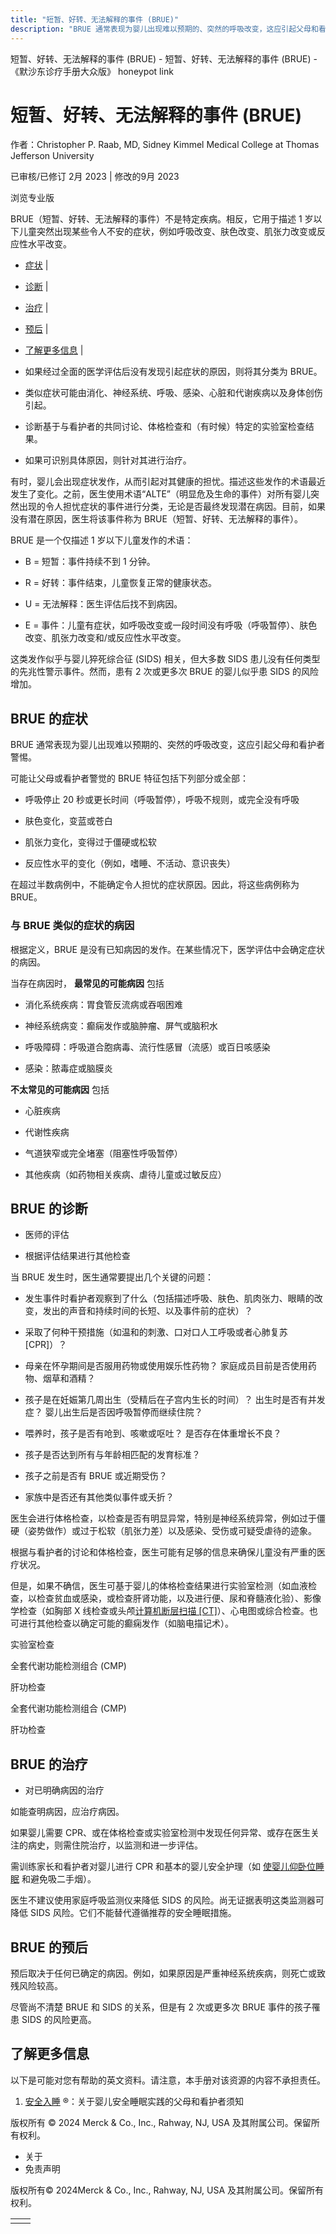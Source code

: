 ```yaml
---
title: "短暂、好转、无法解释的事件 (BRUE)"
description: "BRUE 通常表现为婴儿出现难以预期的、突然的呼吸改变，这应引起父母和看护者警惕。"
---
```


﻿短暂、好转、无法解释的事件 (BRUE) - 短暂、好转、无法解释的事件 (BRUE) - 《默沙东诊疗手册大众版》 honeypot link

# 短暂、好转、无法解释的事件 (BRUE)

作者：Christopher P. Raab, MD, Sidney Kimmel Medical College at Thomas Jefferson
University

已审核/已修订 2月 2023 \| 修改的9月 2023

浏览专业版

BRUE（短暂、好转、无法解释的事件）不是特定疾病。相反，它用于描述 1 岁以下儿童突然出现某些令人不安的症状，例如呼吸改变、肤色改变、肌张力改变或反应性水平改变。

- [症状](#症状_v36027674_zh) \|
- [诊断](#诊断_v36027686_zh) \|
- [治疗](#治疗_v36027717_zh) \|
- [预后](#预后_v36027714_zh) \|
- [了解更多信息](#了解更多信息_v36027727_zh) \|

- 如果经过全面的医学评估后没有发现引起症状的原因，则将其分类为 BRUE。

- 类似症状可能由消化、神经系统、呼吸、感染、心脏和代谢疾病以及身体创伤引起。

- 诊断基于与看护者的共同讨论、体格检查和（有时候）特定的实验室检查结果。

- 如果可识别具体原因，则针对其进行治疗。


有时，婴儿会出现症状发作，从而引起对其健康的担忧。描述这些发作的术语最近发生了变化。之前，医生使用术语“ALTE”（明显危及生命的事件）对所有婴儿突然出现的令人担忧症状的事件进行分类，无论是否最终发现潜在病因。目前，如果没有潜在原因，医生将该事件称为 BRUE（短暂、好转、无法解释的事件）。

BRUE 是一个仅描述 1 岁以下儿童发作的术语：

- B = 短暂：事件持续不到 1 分钟。

- R = 好转：事件结束，儿童恢复正常的健康状态。

- U = 无法解释：医生评估后找不到病因。

- E = 事件：儿童有症状，如呼吸改变或一段时间没有呼吸（呼吸暂停）、肤色改变、肌张力改变和/或反应性水平改变。


这类发作似乎与婴儿猝死综合征 (SIDS) 相关，但大多数 SIDS 患儿没有任何类型的先兆性警示事件。然而，患有 2 次或更多次 BRUE 的婴儿似乎患 SIDS 的风险增加。

## BRUE 的症状

BRUE 通常表现为婴儿出现难以预期的、突然的呼吸改变，这应引起父母和看护者警惕。

可能让父母或看护者警觉的 BRUE 特征包括下列部分或全部：

- 呼吸停止 20 秒或更长时间（呼吸暂停），呼吸不规则，或完全没有呼吸

- 肤色变化，变蓝或苍白

- 肌张力变化，变得过于僵硬或松软

- 反应性水平的变化（例如，嗜睡、不活动、意识丧失）


在超过半数病例中，不能确定令人担忧的症状原因。因此，将这些病例称为 BRUE。

### 与 BRUE 类似的症状的病因

根据定义，BRUE 是没有已知病因的发作。在某些情况下，医学评估中会确定症状的病因。

当存在病因时， **最常见的可能病因** 包括

- 消化系统疾病：胃食管反流病或吞咽困难

- 神经系统病变：癫痫发作或脑肿瘤、屏气或脑积水

- 呼吸障碍：呼吸道合胞病毒、流行性感冒（流感）或百日咳感染

- 感染：脓毒症或脑膜炎


**不太常见的可能病因** 包括

- 心脏疾病

- 代谢性疾病

- 气道狭窄或完全堵塞（阻塞性呼吸暂停）

- 其他疾病（如药物相关疾病、虐待儿童或过敏反应）


## BRUE 的诊断

- 医师的评估

- 根据评估结果进行其他检查


当 BRUE 发生时，医生通常要提出几个关键的问题：

- 发生事件时看护者观察到了什么（包括描述呼吸、肤色、肌肉张力、眼睛的改变，发出的声音和持续时间的长短、以及事件前的症状）？

- 采取了何种干预措施（如温和的刺激、口对口人工呼吸或者心肺复苏 \[CPR\]）？

- 母亲在怀孕期间是否服用药物或使用娱乐性药物？ 家庭成员目前是否使用药物、烟草和酒精？

- 孩子是在妊娠第几周出生（受精后在子宫内生长的时间）？ 出生时是否有并发症？ 婴儿出生后是否因呼吸暂停而继续住院？

- 喂养时，孩子是否有呛到、咳嗽或呕吐？ 是否存在体重增长不良？

- 孩子是否达到所有与年龄相匹配的发育标准？

- 孩子之前是否有 BRUE 或近期受伤？

- 家族中是否还有其他类似事件或夭折？


医生会进行体格检查，以检查是否有明显异常，特别是神经系统异常，例如过于僵硬（姿势做作）或过于松软（肌张力差）以及感染、受伤或可疑受虐待的迹象。

根据与看护者的讨论和体格检查，医生可能有足够的信息来确保儿童没有严重的医疗状况。

但是，如果不确信，医生可基于婴儿的体格检查结果进行实验室检测（如血液检查，以检查贫血或感染，或检查肝肾功能，以及进行便、尿和脊髓液化验）、影像学检查（如胸部 X 线检查或头颅[计算机断层扫描 \[CT\]](./{0399D63B-72C8-4C62-A8BC-1BC8ABC11FC3}.html)）、心电图或综合检查。也可进行其他检查以确定可能的癫痫发作（如脑电描记术）。

实验室检查

全套代谢功能检测组合 (CMP)



肝功检查



全套代谢功能检测组合 (CMP)



肝功检查



## BRUE 的治疗

- 对已明确病因的治疗


如能查明病因，应治疗病因。

如果婴儿需要 CPR、或在体格检查或实验室检测中发现任何异常、或存在医生关注的病史，则需住院治疗，以监测和进一步评估。

需训练家长和看护者对婴儿进行 CPR 和基本的婴儿安全护理（如 [使婴儿仰卧位睡眠](https://www.nichd.nih.gov/sts/about/Pages/default.aspx) 和避免吸二手烟）。

医生不建议使用家庭呼吸监测仪来降低 SIDS 的风险。尚无证据表明这类监测器可降低 SIDS 风险。它们不能替代遵循推荐的安全睡眠措施。

## BRUE 的预后

预后取决于任何已确定的病因。例如，如果原因是严重神经系统疾病，则死亡或致残风险较高。

尽管尚不清楚 BRUE 和 SIDS 的关系，但是有 2 次或更多次 BRUE 事件的孩子罹患 SIDS 的风险更高。

## 了解更多信息

以下是可能对您有帮助的英文资料。请注意，本手册对该资源的内容不承担责任。

1. [安全入睡](https://www.nichd.nih.gov/sts/about/Pages/default.aspx) ®：关于婴儿安全睡眠实践的父母和看护者须知




版权所有 © 2024
Merck & Co., Inc., Rahway, NJ, USA 及其附属公司。保留所有权利。

- 关于
- 免责声明

版权所有© 2024Merck & Co., Inc., Rahway, NJ, USA 及其附属公司。保留所有权利。

|     |     |
| --- | --- |
|  |  |